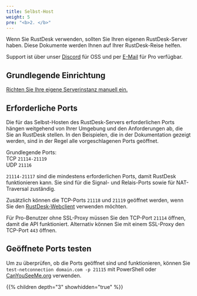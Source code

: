 ```yaml
---
title: Selbst-Host
weight: 5
pre: "<b>2. </b>"
---
```


Wenn Sie RustDesk verwenden, sollten Sie Ihren eigenen RustDesk-Server haben. Diese Dokumente werden Ihnen auf Ihrer RustDesk-Reise helfen.

Support ist über unser [Discord](https://discord.com/invite/nDceKgxnkV) für OSS und per [E-Mail](mailto:support@rustdesk.com) für Pro verfügbar.

## Grundlegende Einrichtung

[Richten Sie Ihre eigene Serverinstanz manuell ein.](https://rustdesk.com/docs/de/self-host/rustdesk-server-oss/install/#richten-sie-ihre-eigene-serverinstanz-manuell-ein)

## Erforderliche Ports

Die für das Selbst-Hosten des RustDesk-Servers erforderlichen Ports hängen weitgehend von Ihrer Umgebung und den Anforderungen ab, die Sie an RustDesk stellen. In den Beispielen, die in der Dokumentation gezeigt werden, sind in der Regel alle vorgeschlagenen Ports geöffnet.

Grundlegende Ports: \
TCP `21114-21119` \
UDP `21116`

`21114-21117` sind die mindestens erforderlichen Ports, damit RustDesk funktionieren kann. Sie sind für die Signal- und Relais-Ports sowie für NAT-Traversal zuständig.

Zusätzlich können die TCP-Ports `21118` und `21119` geöffnet werden, wenn Sie den [RustDesk-Webclient](https://rustdesk.com/docs/de/dev/build/web/) verwenden möchten.

Für Pro-Benutzer ohne SSL-Proxy müssen Sie den TCP-Port `21114` öffnen, damit die API funktioniert. Alternativ können Sie mit einem SSL-Proxy den TCP-Port `443` öffnen.

## Geöffnete Ports testen

Um zu überprüfen, ob die Ports geöffnet sind und funktionieren, können Sie `test-netconnection domain.com -p 21115` mit PowerShell oder [CanYouSeeMe.org](https://canyouseeme.org/) verwenden.

{{% children depth="3" showhidden="true" %}}
